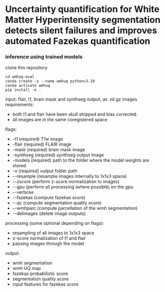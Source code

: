 # Uncertainty quantification for White Matter Hyperintensity segmentation detects silent failures and improves automated Fazekas quantification

### inference using trained models

clone this repository
```
cd wmhuq-eval
conda create -y --name wmhuq python=3.10
conda activate wmhuq
pip install -e .
```


input: flair, t1, brain mask and synthseg output, as .nii.gz images
requirements: 
  - both t1 and flair have been skull stripped and bias corrected.
  - all images are in the same coregistered space

flags:
  - -t1 (required) T1w image
  - -flair (required) FLAIR image
  - -mask (required) brain mask image
  - -synthseg (required) synthseg output image
  - -models (required) path to the folder where the model weights are stored.
  - -o (required) output folder path
  - --resample (resample images internally to 1x1x3 space)
  - --zscore (perform z-score normalization to images)
  - --gpu (perform all processing (where possible) on the gpu
  - --verbose
  - --fazekas (compute fazekas score)
  - --qc (compute segmentation quality score)
  - --wmhparc (compute parcellation of the wmh segmentation)
  - --delimages (delete image outputs)

processing (some optional depending on flags):
  - resampling of all images to 1x1x3 space
  - z-score normalization of t1 and flair
  - passing images through the model

output:
  - wmh segmentation
  - wmh UQ map
  - fazekas probabilistic score
  - segmentation quality score
  - input features for fazekas score
